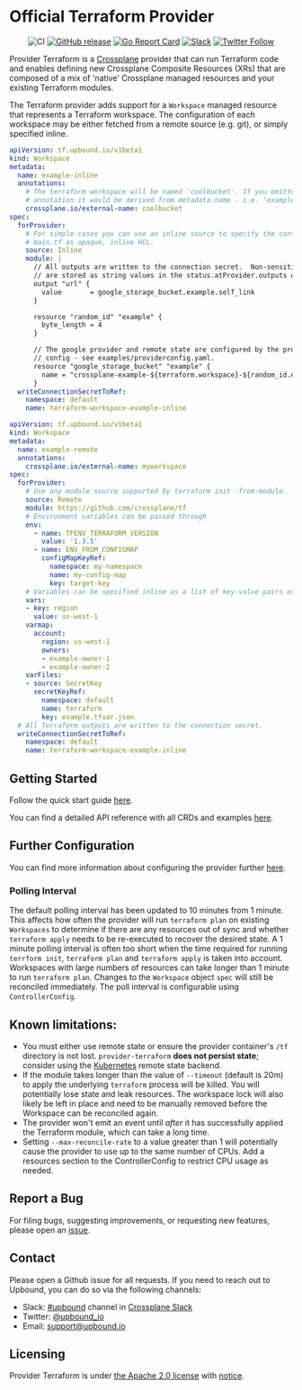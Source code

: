 # Official Terraform Provider

<div align="center">

![CI](https://github.com/upbound/provider-terraform/workflows/CI/badge.svg) [![GitHub release](https://img.shields.io/github/release/upbound/provider-terraform/all.svg?style=flat-square)](https://github.com/upbound/provider-terraform/releases) [![Go Report Card](https://goreportcard.com/badge/github.com/upbound/provider-terraform)](https://goreportcard.com/report/github.com/upbound/provider-terraform) [![Slack](https://slack.crossplane.io/badge.svg)](https://crossplane.slack.com/archives/C01TRKD4623) [![Twitter Follow](https://img.shields.io/twitter/follow/upbound_io.svg?style=social&label=Follow)](https://twitter.com/intent/follow?screen_name=upbound_io&user_id=788180534543339520)

</div>

Provider Terraform is a [Crossplane](https://crossplane.io/) provider that
can run Terraform code and enables defining new Crossplane Composite Resources (XRs)
that are composed of a mix of 'native' Crossplane managed resources and your
existing Terraform modules.

The Terraform provider adds support for a `Workspace` managed resource that
represents a Terraform workspace. The configuration of each workspace may be
either fetched from a remote source (e.g. git), or simply specified inline.

```yaml
apiVersion: tf.upbound.io/v1beta1
kind: Workspace
metadata:
  name: example-inline
  annotations:
    # The terraform workspace will be named 'coolbucket'. If you omitted this
    # annotation it would be derived from metadata.name - i.e. 'example-inline'.
    crossplane.io/external-name: coolbucket
spec:
  forProvider:
    # For simple cases you can use an inline source to specify the content of
    # main.tf as opaque, inline HCL.
    source: Inline
    module: |
      // All outputs are written to the connection secret.  Non-sensitive outputs
      // are stored as string values in the status.atProvider.outputs object.
      output "url" {
        value       = google_storage_bucket.example.self_link
      }

      resource "random_id" "example" {
        byte_length = 4
      }

      // The google provider and remote state are configured by the provider
      // config - see examples/providerconfig.yaml.
      resource "google_storage_bucket" "example" {
        name = "crossplane-example-${terraform.workspace}-${random_id.example.hex}"
      }
  writeConnectionSecretToRef:
    namespace: default
    name: terraform-workspace-example-inline
```

```yaml
apiVersion: tf.upbound.io/v1beta1
kind: Workspace
metadata:
  name: example-remote
  annotations:
    crossplane.io/external-name: myworkspace
spec:
  forProvider:
    # Use any module source supported by terraform init -from-module.
    source: Remote
    module: https://github.com/crossplane/tf
    # Environment variables can be passed through
    env:
      - name: TFENV_TERRAFORM_VERSION
        value: '1.3.5'
      - name: ENV_FROM_CONFIGMAP
        configMapKeyRef:
          namespace: my-namespace
          name: my-config-map
          key: target-key
    # Variables can be specified inline as a list of key-value pairs or as an json object, or loaded from a ConfigMap or Secret.
    vars:
    - key: region
      value: us-west-1
    varmap:
      account:
        region: us-west-1
        owners:
        - example-owner-1
        - example-owner-2
    varFiles:
    - source: SecretKey
      secretKeyRef:
        namespace: default
        name: terraform
        key: example.tfvar.json
  # All Terraform outputs are written to the connection secret.
  writeConnectionSecretToRef:
    namespace: default
    name: terraform-workspace-example-inline
```

## Getting Started

Follow the quick start guide [here](https://marketplace.upbound.io/providers/upbound/provider-terraform/latest/docs/quickstart).

You can find a detailed API reference with all CRDs and examples [here](https://marketplace.upbound.io/providers/upbound/provider-terraform/latest/crds).

## Further Configuration

You can find more information about configuring the provider further [here](https://marketplace.upbound.io/providers/upbound/provider-terraform/latest/docs/configuration).

### Polling Interval
The default polling interval has been updated to 10 minutes from 1 minute.
This affects how often the provider will run `terraform plan` on existing
`Workspaces` to determine if there are any resources out of sync and whether
`terraform apply` needs to be re-executed to recover the desired state.
A 1 minute polling interval is often too short when the time required for
running `terrform init`, `terraform plan` and `terraform apply` is taken
into account.  Workspaces with large numbers of resources can take longer
than 1 minute to run `terraform plan`.  Changes to the `Workspace` object
`spec` will still be reconciled immediately.  The poll interval is
configurable using `ControllerConfig`.

## Known limitations:

* You must either use remote state or ensure the provider container's `/tf`
  directory is not lost. `provider-terraform` __does not persist state__;
  consider using the [Kubernetes](https://www.terraform.io/docs/language/settings/backends/kubernetes.html) remote state backend.
* If the module takes longer than the value of `--timeout` (default is 20m) to apply the
  underlying `terraform` process will be killed. You will potentially lose state
  and leak resources.  The workspace lock will also likely be left in place and need to be manually removed
  before the Workspace can be reconciled again.
* The provider won't emit an event until _after_ it has successfully applied the
  Terraform module, which can take a long time.
* Setting `--max-reconcile-rate` to a value greater than 1 will potentially cause the provider
  to use up to the same number of CPUs.  Add a resources section to the ControllerConfig to restrict
  CPU usage as needed.

## Report a Bug

For filing bugs, suggesting improvements, or requesting new features, please
open an [issue](https://github.com/upbound/provider-terraform/issues).

## Contact

Please open a Github issue for all requests. If you need to reach out to Upbound,
you can do so via the following channels:
* Slack: [#upbound](https://crossplane.slack.com/archives/C01TRKD4623) channel in [Crossplane Slack](https://slack.crossplane.io)
* Twitter: [@upbound_io](https://twitter.com/upbound_io)
* Email: [support@upbound.io](mailto:support@upbound.io)

## Licensing

Provider Terraform is under [the Apache 2.0 license](LICENSE) with [notice](NOTICE).
